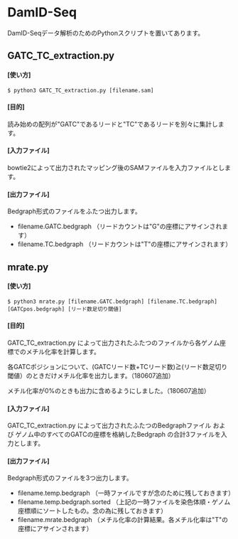 # DamID-Seq
DamID-Seqデータ解析のためのPythonスクリプトを置いてあります。

## GATC_TC_extraction.py
#### [使い方]  
```$ python3 GATC_TC_extraction.py [filename.sam]```

#### [目的]
読み始めの配列が"GATC"であるリードと"TC"であるリードを別々に集計します。

#### [入力ファイル]
bowtie2によって出力されたマッピング後のSAMファイルを入力ファイルとします。

#### [出力ファイル]
Bedgraph形式のファイルをふたつ出力します。
- filename.GATC.bedgraph （リードカウントは"G"の座標にアサインされます）
- filename.TC.bedgraph （リードカウントは"T"の座標にアサインされます）

## mrate.py
#### [使い方]
```$ python3 mrate.py [filename.GATC.bedgraph] [filename.TC.bedgraph] [GATCpos.bedgraph] [リード数足切り閾値]```

#### [目的]
GATC_TC_extraction.py によって出力されたふたつのファイルから各ゲノム座標でのメチル化率を計算します。

各GATCポジションについて、(GATCリード数+TCリード数)≧(リード数足切り閾値）のときだけメチル化率を出力します。（180607追加）

メチル化率が0%のときも出力に含めるようにしました。（180607追加）

#### [入力ファイル]
GATC_TC_extraction.py によって出力されたふたつのBedgraphファイル および ゲノム中のすべてのGATCの座標を格納したBedgraph の合計3ファイルを入力とします。

#### [出力ファイル]
Bedgraph形式のファイルを3つ出力します。
- filename.temp.bedgraph （一時ファイルですが念のために残しておきます）
- filename.temp.bedgraph.sorted （上記の一時ファイルを染色体順・ゲノム座標順にソートしたもの。念の為に残しておきます）
- filename.mrate.bedgraph （メチル化率の計算結果。各メチル化率は"T"の座標にアサインされます）
